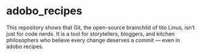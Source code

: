 # adobo_recipes
This repository shows that Git, the open-source brainchild of tito Linus, isn’t just for code nerds. It is a tool for storytellers, bloggers, and kitchen philosophers who believe every change deserves a commit — even in adobo recipes.

